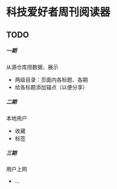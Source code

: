 # 科技爱好者周刊阅读器

## TODO
##### 一期
从源仓库捞数据、展示

+ 两级目录：页面内各标题、各期
+ 给各标题添加锚点（以便分享）

##### 二期
本地用户
+ 收藏
+ 标签

##### 三期
用户上网
+ ...
